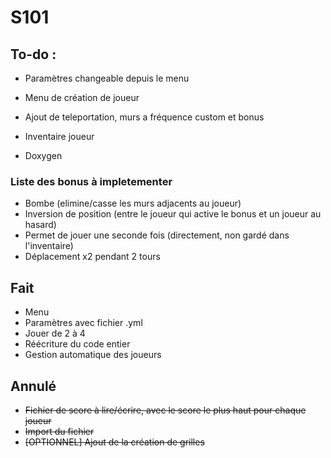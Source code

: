 # S101

## To-do :

- Paramètres changeable depuis le menu
- Menu de création de joueur
- Ajout de teleportation, murs a fréquence custom et bonus
- Inventaire joueur

- Doxygen

### Liste des bonus à impletementer

- Bombe (elimine/casse les murs adjacents au joueur)
- Inversion de position (entre le joueur qui active le bonus et un joueur au hasard)
- Permet de jouer une seconde fois (directement, non gardé dans l'inventaire)
- Déplacement x2 pendant 2 tours

## Fait

- Menu
- Paramètres avec fichier .yml
- Jouer de 2 à 4
- Réécriture du code entier
- Gestion automatique des joueurs

## Annulé
- ~~Fichier de score à lire/écrire, avec le score le plus haut pour chaque joueur~~
- ~~Import du fichier~~
- ~~[OPTIONNEL] Ajout de la création de grilles~~
